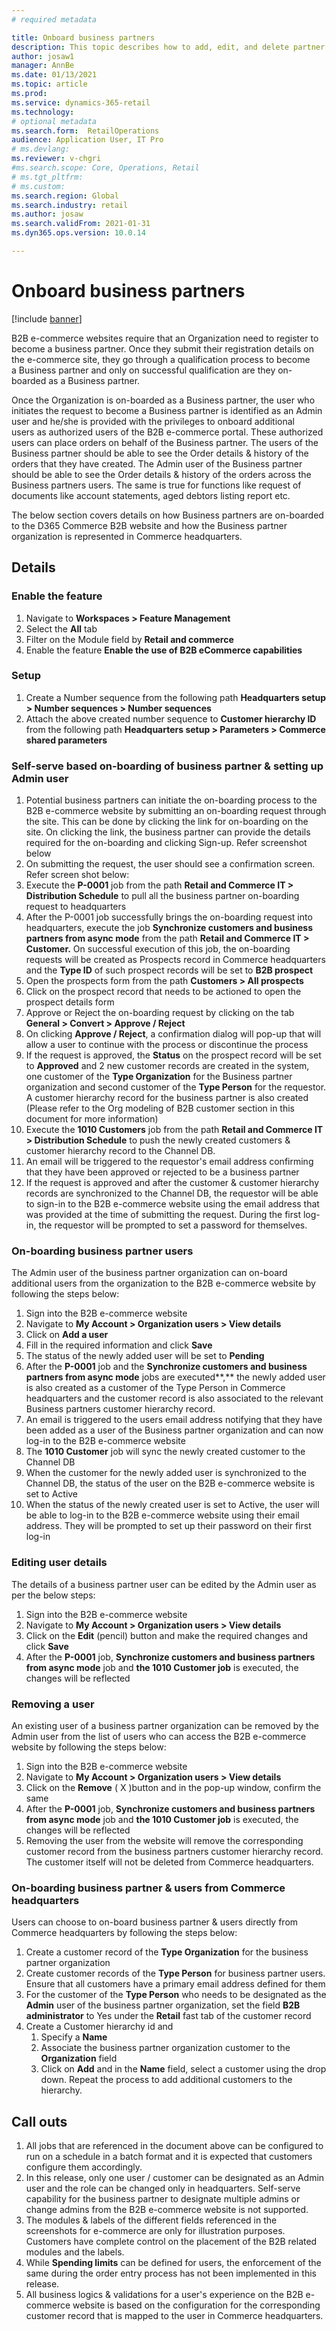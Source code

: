 ```yaml
---
# required metadata

title: Onboard business partners 
description: This topic describes how to add, edit, and delete partner users from B2B e-commerce sites.
author: josaw1
manager: AnnBe
ms.date: 01/13/2021
ms.topic: article
ms.prod: 
ms.service: dynamics-365-retail
ms.technology: 
# optional metadata
ms.search.form:  RetailOperations
audience: Application User, IT Pro
# ms.devlang: 
ms.reviewer: v-chgri
#ms.search.scope: Core, Operations, Retail
# ms.tgt_pltfrm: 
# ms.custom: 
ms.search.region: Global
ms.search.industry: retail
ms.author: josaw
ms.search.validFrom: 2021-01-31
ms.dyn365.ops.version: 10.0.14

---
```


# Onboard business partners 

[!include [banner](../../includes/banner.md)]

B2B e-commerce websites require that an Organization need to register to become a business partner. Once they submit their registration details on the e-commerce site, they go through a qualification process to become a Business partner and only on successful qualification are they on-boarded as a Business partner. 

Once the Organization is on-boarded as a Business partner, the user who initiates the request to become a Business partner is identified as an Admin user and he/she is provided with the privileges to onboard additional users as authorized users of the B2B e-commerce portal. These authorized users can place orders on behalf of the Business partner. The users of the Business partner should be able to see the Order details & history of the orders that they have created. The Admin user of the Business partner should be able to see the Order details & history of the orders across the Business partners users. The same is true for functions like request of documents like account statements, aged debtors listing report etc.

The below section covers details on how Business partners are on-boarded to the D365 Commerce B2B website and how the Business partner organization is represented in Commerce headquarters.

## Details

### Enable the feature

1. Navigate to **Workspaces &gt; Feature Management**
1. Select the **All** tab
1. Filter on the Module field by **Retail and commerce**
1. Enable the feature **Enable the use of B2B eCommerce capabilities**

### Setup

1. Create a Number sequence from the following path **Headquarters setup &gt; Number sequences &gt; Number sequences**
1. Attach the above created number sequence to **Customer hierarchy ID** from the following path **Headquarters setup &gt; Parameters &gt; Commerce shared parameters**

### Self-serve based on-boarding of business partner & setting up Admin user

1. Potential business partners can initiate the on-boarding process to the B2B e-commerce website by submitting an on-boarding request through the site. This can be done by clicking the link for on-boarding on the site. On clicking the link, the business partner can provide the details required for the on-boarding and clicking Sign-up. Refer screenshot below
1. On submitting the request, the user should see a confirmation screen. Refer screen shot below:
1. Execute the **P-0001** job from the path **Retail and Commerce IT &gt; Distribution Schedule** to pull all the business partner on-boarding request to headquarters
1. After the P-0001 job successfully brings the on-boarding request into headquarters, execute the job **Synchronize customers and business partners from async mode** from the path **Retail and Commerce IT &gt; Customer.** On successful execution of this job, the on-boarding requests will be created as Prospects record in Commerce headquarters and the **Type ID** of such prospect records will be set to **B2B prospect**
1. Open the prospects form from the path **Customers &gt; All prospects**
1. Click on the prospect record that needs to be actioned to open the prospect details form
1. Approve or Reject the on-boarding request by clicking on the tab **General &gt; Convert &gt; Approve / Reject**
1. On clicking **Approve / Reject**, a confirmation dialog will pop-up that will allow a user to continue with the process or discontinue the process
1. If the request is approved, the **Status** on the prospect record will be set to **Approved** and 2 new customer records are created in the system, one customer of the **Type Organization** for the Business partner organization and second customer of the **Type Person** for the requestor. A customer hierarchy record for the business partner is also created (Please refer to the Org modeling of B2B customer section in this document for more information)
1. Execute the **1010 Customers** job from the path **Retail and Commerce IT &gt; Distribution Schedule** to push the newly created customers & customer hierarchy record to the Channel DB.
1. An email will be triggered to the requestor's email address confirming that they have been approved or rejected to be a business partner
1. If the request is approved and after the customer & customer hierarchy records are synchronized to the Channel DB, the requestor will be able to sign-in to the B2B e-commerce website using the email address that was provided at the time of submitting the request. During the first log-in, the requestor will be prompted to set a password for themselves.

### On-boarding business partner users

The Admin user of the business partner organization can on-board additional users from the organization to the B2B e-commerce website by following the steps below:

1. Sign into the B2B e-commerce website
1. Navigate to **My Account &gt; Organization users &gt; View details**
1. Click on **Add a user**
1. Fill in the required information and click **Save**
1. The status of the newly added user will be set to **Pending**
1. After the **P-0001** job and the **Synchronize customers and business partners from async mode** jobs are executed**,** the newly added user is also created as a customer of the Type Person in Commerce headquarters and the customer record is also associated to the relevant Business partners customer hierarchy record.
1. An email is triggered to the users email address notifying that they have been added as a user of the Business partner organization and can now log-in to the B2B e-commerce website
1. The **1010 Customer** job will sync the newly created customer to the Channel DB
1. When the customer for the newly added user is synchronized to the Channel DB, the status of the user on the B2B e-commerce website is set to Active
1. When the status of the newly created user is set to Active, the user will be able to log-in to the B2B e-commerce website using their email address. They will be prompted to set up their password on their first log-in

### Editing user details

The details of a business partner user can be edited by the Admin user as per the below steps:

1. Sign into the B2B e-commerce website
1. Navigate to **My Account &gt; Organization users &gt; View details**
1.  Click on the **Edit** (pencil) button and make the required changes and click **Save**
1.  After the **P-0001** job, **Synchronize customers and business partners from async mode** job and **the 1010 Customer job** is executed, the changes will be reflected

### Removing a user

An existing user of a business partner organization can be removed by the Admin user from the list of users who can access the B2B e-commerce website by following the steps below:

1. Sign into the B2B e-commerce website
1. Navigate to **My Account &gt; Organization users &gt; View details**
1. Click on the **Remove** ( X )button and in the pop-up window, confirm the same
1. After the **P-0001** job, **Synchronize customers and business partners from async mode** job and **the 1010 Customer job** is executed, the changes will be reflected
1. Removing the user from the website will remove the corresponding customer record from the business partners customer hierarchy record. The customer itself will not be deleted from Commerce headquarters.

### On-boarding business partner & users from Commerce headquarters

Users can choose to on-board business partner & users directly from Commerce headquarters by following the steps below:

1. Create a customer record of the **Type Organization** for the business partner organization
1. Create customer records of the **Type Person** for business partner users. Ensure that all customers have a primary email address defined for them
1. For the customer of the **Type Person** who needs to be designated as the **Admin** user of the business partner organization, set the field **B2B administrator** to Yes under the **Retail** fast tab of the customer record
1. Create a Customer hierarchy id and
    1. Specify a **Name**
    1. Associate the business partner organization customer to the **Organization** field
    1. Click on **Add** and in the **Name** field, select a customer using the drop down. Repeat the process to add additional customers to the hierarchy.

## Call outs

1. All jobs that are referenced in the document above can be configured to run on a schedule in a batch format and it is expected that customers configure them accordingly.
1. In this release, only one user / customer can be designated as an Admin user and the role can be changed only in headquarters. Self-serve capability for the business partner to designate multiple admins or change admins from the B2B e-commerce website is not supported.
1. The modules & labels of the different fields referenced in the screenshots for e-commerce are only for illustration purposes. Customers have complete control on the placement of the B2B related modules and the labels.
1. While **Spending limits** can be defined for users, the enforcement of the same during the order entry process has not been implemented in this release.
1. All business logics & validations for a user's experience on the B2B e-commerce website is based on the configuration for the corresponding customer record that is mapped to the user in Commerce headquarters.


